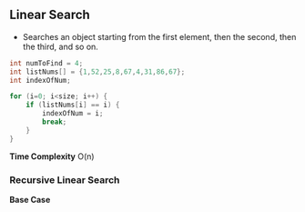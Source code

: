 ## Linear Search
- Searches an object starting from the first element, then the second, then the third, and so on.

```c
int numToFind = 4;
int listNums[] = {1,52,25,8,67,4,31,86,67};
int indexOfNum;

for (i=0; i<size; i++) {
	if (listNums[i] == i) {
		indexOfNum = i;
		break;
	}
}
```

**Time Complexity**
O(n)

### Recursive Linear Search
**Base Case**

